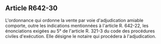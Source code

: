 Article R642-30
----
L'ordonnance qui ordonne la vente par voie d'adjudication amiable comporte,
outre les indications mentionnées à l'article R. 642-22, les énonciations
exigées au 5° de l'article R. 321-3 du code des procédures civiles d'exécution.
Elle désigne le notaire qui procédera à l'adjudication.
